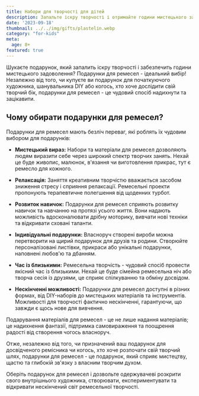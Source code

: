 ```yaml
---
title: Набори для творчості для дітей
description: Запальте іскру творчості і отримайте години мистецького задоволення з ідеальним подарунком для ремесел.
date: '2023-09-18'
thumbnail: ../../img/gifts/plastelin.webp
category: "for-kids"
meta:
  age: 8+
featured: true
---
```

Шукаєте подарунок, який запалить іскру творчості і забезпечить години мистецького задоволення? Подарунки для ремесел - ідеальний вибір! Незалежно від того, чи купуєте ви подарунок для початкуючого художника, шанувальника DIY або когось, хто хоче дослідити свій творчий бік, подарунки для ремесел - це чудовий спосіб надихнути та зацікавити.

## Чому обирати подарунки для ремесел?

Подарунки для ремесел мають безліч переваг, які роблять їх чудовим вибором для подарунків:

- **Мистецький вираз:** Набори та матеріали для ремесел дозволяють людям виразити себе через широкий спектр творчих занять. Нехай це буде живопис, малюнок, в'язання чи виготовлення прикрас, тут є ремесло для кожного.

- **Релаксація:** Заняття креативним творчістю вважається засобом зниження стресу і сприяння релаксації. Ремесельні проекти пропонують терапевтичне полегшення від щоденних турбот.

- **Розвиток навичок:** Подарунки для ремесел сприяють розвитку навичок та навчанню на протязі усього життя. Вони надають можливість вдосконалювати дрібну моторику, вивчати нові техніки та відкривати сховані таланти.

- **Індивідуальні подарунки:** Власноруч створені вироби можна перетворити на щирий подарунок для друзів та родини. Створюйте персоналізовані листівки, прикраси або унікальні подарунки, наповнені любов'ю та дбанням.

- **Час із близькими:** Ремесельна творчість - чудовий спосіб провести якісний час із близькими. Нехай це буде сімейна ремесельна ніч або творча сесія із друзями, це сприяє спілкуванню та обміну досвідом.

- **Нескінченні можливості:** Подарунки для ремесел доступні в різних формах, від DIY-наборів до мистецьких матеріалів та інструментів. Можливості для творчості фактично нескінченні, гарантуючи, що завжди є щось нове для вивчення.

Подарування матеріалів для ремесел - це не лише надання матеріалів; це надихнення фантазії, підтримка самовираження та поощрення радості від створення чогось власноруч.

Отже, незалежно від того, чи призначений ваш подарунок для досвідченого ремісника чи когось, хто хоче розпочати свій творчий шлях, подарунки для ремесел - це подарунок, який сприяє мистецтву, щастю та глибокій зв'язку з власним творчим духом.

Оберіть подарунок для ремесел і дозвольте одержувачеві розкрити свого внутрішнього художника, створювати, експериментувати та відкривати нескінчений світ ремесельної творчості.
